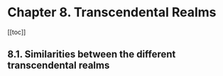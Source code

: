 # Chapter 8. Transcendental Realms

[[toc]]

## 8.1. Similarities between the different transcendental realms

